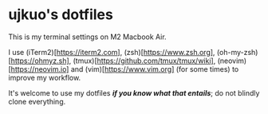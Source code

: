 # ujkuo's dotfiles

This is my terminal settings on M2 Macbook Air.

I use (iTerm2)[https://iterm2.com], (zsh)[https://www.zsh.org],
(oh-my-zsh)[https://ohmyz.sh], (tmux)[https://github.com/tmux/tmux/wiki],
(neovim)[https://neovim.io] and
(vim)[https://www.vim.org] (for some times) to improve my workflow.

It's welcome to use my dotfiles ***if you know what that entails***;
do not blindly clone everything.
